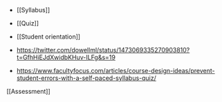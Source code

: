 - [[Syllabus]]
- [[Quiz]]
- [[Student orientation]]

- https://twitter.com/dowellml/status/1473069335270903810?t=GfhHiEJdXwidbKHuv-ILFg&s=19

- https://www.facultyfocus.com/articles/course-design-ideas/prevent-student-errors-with-a-self-paced-syllabus-quiz/

[[Assessment]]
